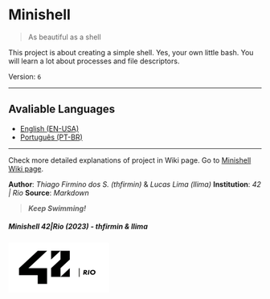 <!-- Homepage -->
# Minishell

> As beautiful as a shell

This project is about creating a simple shell.
Yes, your own little bash.
You will learn a lot about processes and file descriptors.

Version: `6`

---

<!-- Languages -->
## Avaliable Languages

*	[English (EN-USA)][en-usa]
*	[Português (PT-BR)][pt-br]

---

<!-- Footer -->
Check more detailed explanations of project in Wiki page.
Go to [Minishell Wiki page][wiki].

**Author**: _Thiago Firmino dos S. (thfirmin)_ & _Lucas Lima (llima)_
**Institution**: _42 | Rio_
**Source**: _Markdown_

> **_Keep Swimming!_**

##### _Minishell 42|Rio (2023) - thfirmin & llima_

<img height="100" width="200" src="https://github.com/Thfirmin/Thfirmin/blob/main/srcs/42_badges/42rio_logo.svg">

<!-- Links -->
[wiki]:<https://github.com/Thfirmin/Minishell/wiki>

[en-usa]:<https://github.com/Thfirmin/Minishell/blob/main/RDMERouter/README.en.md>
[pt-br]:<https://github.com/Thfirmin/Minishell/blob/main/RDMERouter/README.pt.md>
